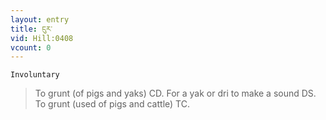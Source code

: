 ```yaml
---
layout: entry
title: ངུར་
vid: Hill:0408
vcount: 0
---
```

`Involuntary` 
> To grunt (of pigs and yaks) CD\.
 For a yak or dri to make a sound DS\.
 To grunt (used of pigs and cattle) TC\.


